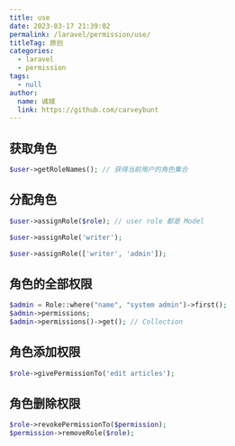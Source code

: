 ```yaml
---
title: use
date: 2023-03-17 21:39:02
permalink: /laravel/permission/use/
titleTag: 原创
categories: 
  - laravel
  - permission
tags: 
  - null
author: 
  name: 诚城
  link: https://github.com/carveybunt
---
```


## 获取角色

```php
$user->getRoleNames(); // 获得当前用户的角色集合
```

## 分配角色

```php
$user->assignRole($role); // user role 都是 Model 

$user->assignRole('writer');

$user->assignRole(['writer', 'admin']);
```

## 角色的全部权限

```php
$admin = Role::where("name", "system admin")->first();
$admin->permissions;
$admin->permissions()->get(); // Collection
```

## 角色添加权限

```php
$role->givePermissionTo('edit articles');


```

## 角色删除权限

```php
$role->revokePermissionTo($permission);
$permission->removeRole($role);
```
